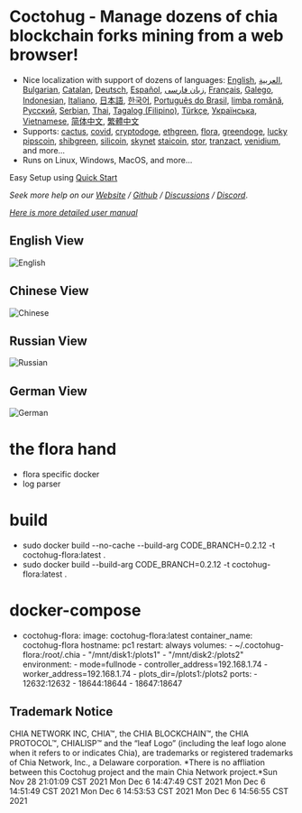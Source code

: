 # Coctohug - Manage dozens of chia blockchain forks  mining from a web browser!
- Nice localization with support of dozens of languages: [English](https://github.com/raingggg/coctohug/blob/main/readme_en.md), [العربية](https://github.com/raingggg/coctohug/blob/main/readme_ar.md), [Bulgarian](https://github.com/raingggg/coctohug/blob/main/readme_bg.md), [Catalan](https://github.com/raingggg/coctohug/blob/main/readme_ca.md), [Deutsch](https://github.com/raingggg/coctohug/blob/main/readme_de.md), [Español](https://github.com/raingggg/coctohug/blob/main/readme_es.md), [زبان فارسی](https://github.com/raingggg/coctohug/blob/main/readme_fa.md), [Français](https://github.com/raingggg/coctohug/blob/main/readme_fr.md), [Galego](https://github.com/raingggg/coctohug/blob/main/readme_gl.md), [Indonesian](https://github.com/raingggg/coctohug/blob/main/readme_id.md), [Italiano](https://github.com/raingggg/coctohug/blob/main/readme_it.md), [日本語](https://github.com/raingggg/coctohug/blob/main/readme_ja.md), [한국어](https://github.com/raingggg/coctohug/blob/main/readme_ko.md), [Português do Brasil](https://github.com/raingggg/coctohug/blob/main/readme_pt.md), [limba română](https://github.com/raingggg/coctohug/blob/main/readme_ro.md), [Русский](https://github.com/raingggg/coctohug/blob/main/readme_ru.md), [Serbian](https://github.com/raingggg/coctohug/blob/main/readme_sr.md), [Thai](https://github.com/raingggg/coctohug/blob/main/readme_th.md), [Tagalog (Filipino)](https://github.com/raingggg/coctohug/blob/main/readme_tl.md), [Türkçe](https://github.com/raingggg/coctohug/blob/main/readme_tr.md), [Українська](https://github.com/raingggg/coctohug/blob/main/readme_uk.md), [Vietnamese](https://github.com/raingggg/coctohug/blob/main/readme_vi.md), [简体中文](https://github.com/raingggg/coctohug/blob/main/readme_zh-CN.md), [繁體中文](https://github.com/raingggg/coctohug/blob/main/readme_zh-TW.md)
- Supports: [cactus](https://github.com/raingggg/coctohug-cactus), [covid](https://github.com/raingggg/coctohug-covid), [cryptodoge](https://github.com/raingggg/coctohug-cryptodoge), [ethgreen](https://github.com/raingggg/coctohug-ethgreen), [flora](https://github.com/raingggg/coctohug-flora), [greendoge](https://github.com/raingggg/coctohug-greendoge), [lucky](https://github.com/raingggg/coctohug-lucky) [pipscoin](https://github.com/raingggg/coctohug-pipscoin), [shibgreen](https://github.com/raingggg/coctohug-shibgreen), [silicoin](https://github.com/raingggg/coctohug-silicoin), [skynet](https://github.com/raingggg/coctohug-skynet) [staicoin](https://github.com/raingggg/coctohug-staicoin), [stor](https://github.com/raingggg/coctohug-stor), [tranzact](https://github.com/raingggg/coctohug-tranzact), [venidium](https://github.com/raingggg/coctohug-venidium), and more...
- Runs on Linux, Windows, MacOS, and more...

Easy Setup using [Quick Start](https://www.coctohug.xyz/)

*Seek more help on our [Website](https://www.coctohug.xyz/) / [Github](https://github.com/raingggg/coctohug) / [Discussions](https://github.com/raingggg/coctohug/discussions) / [Discord](https://discord.com/channels/914698944435613716/914698944435613718)*.

*[Here is more detailed user manual](https://github.com/raingggg/coctohug/blob/main/docs/wiki/wiki_en.md)*


## English View
![English](https://www.coctohug.xyz/images/coctohug-en-min.png)

## Chinese View
![Chinese](https://www.coctohug.xyz/images/coctohug-cn-min.png)

## Russian View
![Russian](https://www.coctohug.xyz/images/coctohug-russian-min.png)

## German View
![German](https://www.coctohug.xyz/images/coctohug-german-min.png)


# the flora hand
- flora specific docker
- log parser

# build
- sudo docker build --no-cache --build-arg CODE_BRANCH=0.2.12 -t coctohug-flora:latest .
- sudo docker build --build-arg CODE_BRANCH=0.2.12 -t coctohug-flora:latest .

# docker-compose
- coctohug-flora: 
        image: coctohug-flora:latest 
        container_name: coctohug-flora
        hostname: pc1 
        restart: always 
        volumes: 
            - ~/.coctohug-flora:/root/.chia 
            - "/mnt/disk1:/plots1" 
            - "/mnt/disk2:/plots2" 
        environment: 
            - mode=fullnode 
            - controller_address=192.168.1.74 
            - worker_address=192.168.1.74
            - plots_dir=/plots1:/plots2 
        ports: 
            - 12632:12632 
            - 18644:18644 
            - 18647:18647

## Trademark Notice
CHIA NETWORK INC, CHIA™, the CHIA BLOCKCHAIN™, the CHIA PROTOCOL™, CHIALISP™ and the “leaf Logo” (including the leaf logo alone when it refers to or indicates Chia), are trademarks or registered trademarks of Chia Network, Inc., a Delaware corporation. *There is no affliation between this Coctohug project and the main Chia Network project.*Sun Nov 28 21:01:09 CST 2021
Mon Dec 6 14:47:49 CST 2021
Mon Dec 6 14:51:49 CST 2021
Mon Dec 6 14:53:53 CST 2021
Mon Dec 6 14:56:55 CST 2021
